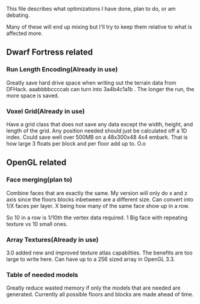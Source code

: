 This file describes what optimizations I have done, plan to do, or am debating.

Many of these will end up mixing but I'll try to keep them relative to what is affected more.

## Dwarf Fortress related

### Run Length Encoding(Already in use)
Greatly save hard drive space when writing out the terrain data from DFHack. aaabbbbccccab can turn into 3a4b4c1a1b . The longer the run, the more space is saved.

### Voxel Grid(Already in use)
Have a grid class that does not save any data except the width, height, and length of the grid. Any position needed should just be calculated off a 1D index. Could save well over 500MB on a 48x300x48 4x4 embark. That is how large 3 floats per block and per floor add up to. O.o

## OpenGL related

### Face merging(plan to)
Combine faces that are exactly the same. My version will only do x and z axis since the floors blocks inbetween are a different size. Can convert into 1/X faces per layer. X being how many of the same face show up in a row. 

So 10 in a row is 1/10th the vertex data required. 1 Big face with repeating texture vs 10 small ones.

### Array Textures(Already in use)
3.0 added new and improved texture atlas capabilties. The benefits are too large to write here. Can have up to a 256 sized array in OpenGL 3.3.

### Table of needed models
Greatly reduce wasted memory if only the models that are needed are generated. Currently all possible floors and blocks are made ahead of time.

